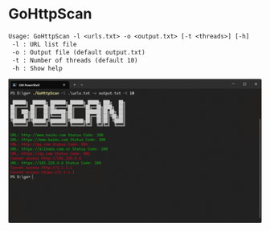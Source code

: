 # GoHttpScan

```
Usage: GoHttpScan -l <urls.txt> -o <output.txt> [-t <threads>] [-h]
 -l : URL list file
 -o : Output file (default output.txt)
 -t : Number of threads (default 10)
 -h : Show help
```

![image-20240701170400691](./pic/README/test.png)

